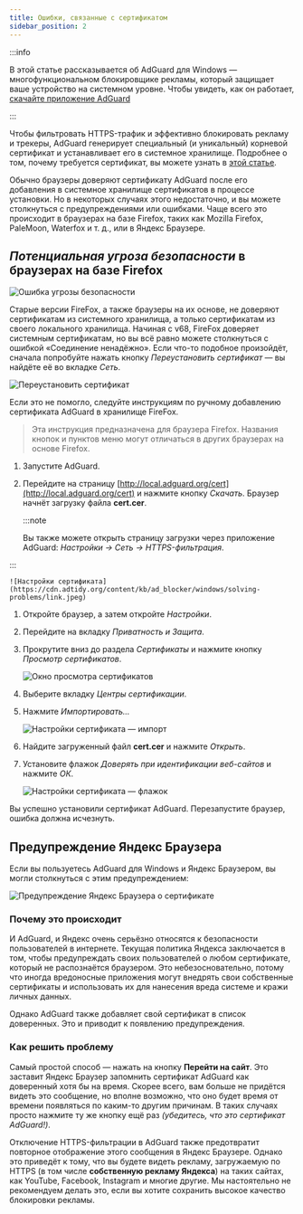 ```yaml
---
title: Ошибки, связанные с сертификатом
sidebar_position: 2
---
```


:::info

В этой статье рассказывается об AdGuard для Windows — многофункциональном блокировщике рекламы, который защищает ваше устройство на системном уровне. Чтобы увидеть, как он работает, [скачайте приложение AdGuard](https://agrd.io/download-kb-adblock)

:::

Чтобы фильтровать HTTPS-трафик и эффективно блокировать рекламу и трекеры, AdGuard генерирует специальный (и уникальный) корневой сертификат и устанавливает его в системное хранилище. Подробнее о том, почему требуется сертификат, вы можете узнать в [этой статье](/general/https-filtering/what-is-https-filtering).

Обычно браузеры доверяют сертификату AdGuard после его добавления в системное хранилище сертификатов в процессе установки. Но в некоторых случаях этого недостаточно, и вы можете столкнуться с предупреждениями или ошибками. Чаще всего это происходит в браузерах на базе Firefox, таких как Mozilla Firefox, PaleMoon, Waterfox и т. д., или в Яндекс Браузере.

## *Потенциальная угроза безопасности* в браузерах на базе Firefox

![Ошибка угрозы безопасности](https://cdn.adtidy.org/public/Adguard/kb/en/certificate/cert_error_en.png)

Старые версии FireFox, а также браузеры на их основе, не доверяют сертификатам из системного хранилища, а только сертификатам из своего локального хранилища. Начиная с v68, FireFox доверяет системным сертификатам, но вы всё равно можете столкнуться с ошибкой «Соединение ненадёжно». Если что-то подобное произойдёт, сначала попробуйте нажать кнопку *Переустановить сертификат* — вы найдёте её во вкладке *Сеть*.

![Переустановить сертификат](https://cdn.adtidy.org/content/kb/ad_blocker/windows/solving-problems/reinstall.jpg)

Если это не помогло, следуйте инструкциям по ручному добавлению сертификата AdGuard в хранилище FireFox.

> Эта инструкция предназначена для браузера Firefox. Названия кнопок и пунктов меню могут отличаться в других браузерах на основе Firefox.

1. Запустите AdGuard.

1. Перейдите на страницу [http://local.adguard.org/cert](http://local.adguard.org/cert) и нажмите кнопку *Скачать*. Браузер начнёт загрузку файла **cert.cer**.

    :::note

    Вы также можете открыть страницу загрузки через приложение AdGuard: *Настройки → Сеть → HTTPS-фильтрация*.


:::

    ![Настройки сертификата](https://cdn.adtidy.org/content/kb/ad_blocker/windows/solving-problems/link.jpeg)

1. Откройте браузер, а затем откройте *Настройки*.

1. Перейдите на вкладку *Приватность и Защита*.

1. Прокрутите вниз до раздела *Сертификаты* и нажмите кнопку *Просмотр сертификатов*.

    ![Окно просмотра сертификатов](https://cdn.adtidy.org/content/kb/ad_blocker/windows/solving-problems/import1.jpeg)

1. Выберите вкладку *Центры сертификации*.

1. Нажмите *Импортировать...*

    ![Настройки сертификата — импорт](https://cdn.adtidy.org/content/kb/ad_blocker/windows/solving-problems/import2.jpeg)

1. Найдите загруженный файл **cert.cer** и нажмите *Открыть*.

1. Установите флажок *Доверять при идентификации веб-сайтов* и нажмите *ОК*.

    ![Настройки сертификата — флажок](https://cdn.adtidy.org/content/kb/ad_blocker/windows/solving-problems/cert_checkbox.jpg)

Вы успешно установили сертификат AdGuard. Перезапустите браузер, ошибка должна исчезнуть.

## Предупреждение Яндекс Браузера

Если вы пользуетесь AdGuard для Windows и Яндекс Браузером, вы могли столкнуться с этим предупреждением:

![Предупреждение Яндекс Браузера о сертификате](https://cdn.adtidy.org/content/kb/ad_blocker/windows/solving-problems/yandex-cert.png)

### Почему это происходит

И AdGuard, и Яндекс очень серьёзно относятся к безопасности пользователей в интернете. Текущая политика Яндекса заключается в том, чтобы предупреждать своих пользователей о любом сертификате, который не распознаётся браузером. Это небезосновательно, потому что иногда вредоносные приложения могут внедрять свои собственные сертификаты и использовать их для нанесения вреда системе и кражи личных данных.

Однако AdGuard также добавляет свой сертификат в список доверенных. Это и приводит к появлению предупреждения.

### Как решить проблему

Самый простой способ — нажать на кнопку **Перейти на сайт**. Это заставит Яндекс Браузер запомнить сертификат AdGuard как доверенный хотя бы на время. Скорее всего, вам больше не придётся видеть это сообщение, но вполне возможно, что оно будет время от времени появляться по каким-то другим причинам. В таких случаях просто нажмите ту же кнопку ещё раз *(убедитесь, что это сертификат AdGuard!)*.

Отключение HTTPS-фильтрации в AdGuard также предотвратит повторное отображение этого сообщения в Яндекс Браузере. Однако это приведёт к тому, что вы будете видеть рекламу, загружаемую по HTTPS (в том числе **собственную рекламу Яндекса**) на таких сайтах, как YouTube, Facebook, Instagram и многие другие. Мы настоятельно не рекомендуем делать это, если вы хотите сохранить высокое качество блокировки рекламы.
